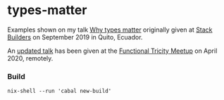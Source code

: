 types-matter
============

Examples shown on my talk [Why types matter](https://slides.com/volpegabriel/why-types-matter) originally given at [Stack Builders](https://www.stackbuilders.com/) on September 2019 in Quito, Ecuador.

An [updated talk](https://slides.com/volpegabriel/types-matter-ft) has been given at the [Functional Tricity Meetup](https://www.meetup.com/FunctionalTricity/events/269763842/) on April 2020, remotely.

### Build

```
nix-shell --run 'cabal new-build'
```
